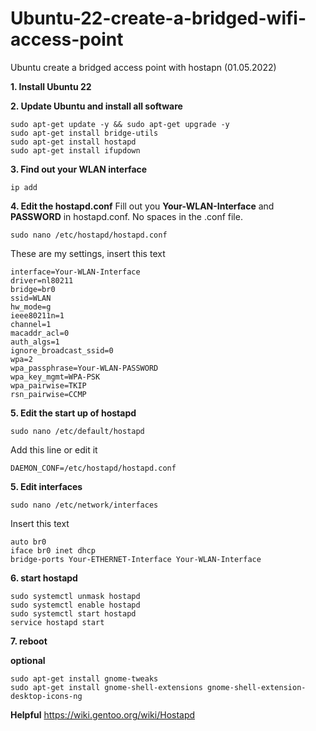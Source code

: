 # Ubuntu-22-create-a-bridged-wifi-access-point
Ubuntu create a bridged access point with hostapn (01.05.2022)

**1. Install Ubuntu 22**

**2. Update Ubuntu and install all software**
```
sudo apt-get update -y && sudo apt-get upgrade -y 
sudo apt-get install bridge-utils
sudo apt-get install hostapd
sudo apt-get install ifupdown
```

**3. Find out your WLAN interface**
```
ip add
```

**4. Edit the hostapd.conf**
Fill out you **Your-WLAN-Interface** and **PASSWORD** in hostapd.conf. 
No spaces in the .conf file.
```
sudo nano /etc/hostapd/hostapd.conf
```

These are my settings, insert this text
```
interface=Your-WLAN-Interface
driver=nl80211
bridge=br0
ssid=WLAN
hw_mode=g
ieee80211n=1
channel=1
macaddr_acl=0
auth_algs=1
ignore_broadcast_ssid=0
wpa=2
wpa_passphrase=Your-WLAN-PASSWORD
wpa_key_mgmt=WPA-PSK
wpa_pairwise=TKIP
rsn_pairwise=CCMP
```

**5. Edit the start up of hostapd**
```
sudo nano /etc/default/hostapd
```
Add this line or edit it
```
DAEMON_CONF=/etc/hostapd/hostapd.conf
```

**5. Edit interfaces**
```
sudo nano /etc/network/interfaces
```
Insert this text
```
auto br0
iface br0 inet dhcp
bridge-ports Your-ETHERNET-Interface Your-WLAN-Interface
```

**6. start hostapd**
```
sudo systemctl unmask hostapd
sudo systemctl enable hostapd
sudo systemctl start hostapd
service hostapd start
```
**7. reboot**

**optional**
```
sudo apt-get install gnome-tweaks 
sudo apt-get install gnome-shell-extensions gnome-shell-extension-desktop-icons-ng
```

**Helpful**
https://wiki.gentoo.org/wiki/Hostapd
